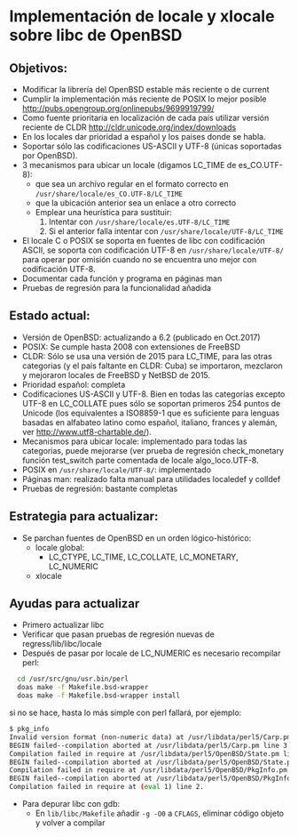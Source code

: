 Implementación de locale y xlocale sobre libc de OpenBSD
========================================================

Objetivos:
----------

- Modificar la librería del OpenBSD estable más reciente o de current
- Cumplir la implementación más reciente de POSIX lo mejor posible 
  <http://pubs.opengroup.org/onlinepubs/9699919799/>
- Como fuente prioritaria en localización de cada país utilizar versión
  reciente de CLDR <http://cldr.unicode.org/index/downloads>
- En los locales dar prioridad a español y los paises donde se habla.
- Soportar sólo las codificaciones US-ASCII y UTF-8 (únicas soportadas
  por OpenBSD).
- 3 mecanismos para ubicar un locale (digamos LC_TIME de es_CO.UTF-8):
  - que sea un archivo regular en el formato correcto en
    `/usr/share/locale/es_CO.UTF-8/LC_TIME`
  - que la ubicación anterior sea un enlace a otro correcto
  - Emplear una heurística para sustituir:
    1. Intentar con `/usr/share/locale/es.UTF-8/LC_TIME`
    2. Si el anterior falla intentar con `/usr/share/locale/UTF-8/LC_TIME`
- El locale C o POSIX se soporta en fuentes de libc con codificación
  ASCII, se soporta con codificación UTF-8 en `/usr/share/locale/UTF-8/` para 
  operar por omisión cuando no se encuentra uno mejor con codificación UTF-8.
- Documentar cada función y programa en páginas man
- Pruebas de regresión para la funcionalidad añadida

Estado actual:
--------------

- Versión de OpenBSD: actualizando a 6.2 (publicado en Oct.2017)
- POSIX: Se cumple hasta 2008 con extensiones de FreeBSD
- CLDR: Sólo se usa una versión de 2015 para LC_TIME, para las otras 
	categorias (y el país faltante en CLDR: Cuba) se importaron, 
	mezclaron y mejoraron locales de FreeBSD y NetBSD de 2015.
- Prioridad español: completa
- Codificaciones US-ASCII y UTF-8.  Bien en todas las categorias 
  excepto UTF-8 en LC_COLLATE pues sólo se soportan primeros 254 puntos 
  de Unicode (los equivalentes a ISO8859-1 que es suficiente para 
  lenguas basadas en alfabateo latino como español, italiano, frances y 
  alemán, ver http://www.utf8-chartable.de/).
- Mecanismos para ubicar locale: implementado para todas las categorias, puede
    mejorarse (ver prueba de regresión check_monetary función test_switch parte
    comentada de locale algo_loco.UTF-8.
- POSIX en `/usr/share/locale/UTF-8/`: implementado
- Páginas man: realizado falta manual para utilidades localedef y colldef
- Pruebas de regresión: bastante completas

Estrategia para actualizar:
---------------------------

- Se parchan fuentes de OpenBSD en un orden lógico-histórico:  
  - locale global: 
    - LC_CTYPE, LC_TIME, LC_COLLATE, LC_MONETARY, LC_NUMERIC
  - xlocale
  
Ayudas para actualizar
----------------------
- Primero actualizar libc
- Verificar que pasan pruebas de regresión nuevas de regress/lib/libc/locale
- Después de pasar por locale de LC_NUMERIC es necesario recompilar perl:
```sh
  cd /usr/src/gnu/usr.bin/perl
  doas make -f Makefile.bsd-wrapper
  doas make -f Makefile.bsd-wrapper install
  ```
  si no se hace, hasta lo más simple con perl fallará, por ejemplo:
  ```sh
  $ pkg_info                                                                                                                                             
Invalid version format (non-numeric data) at /usr/libdata/perl5/Carp.pm line 3.                                                                                 
BEGIN failed--compilation aborted at /usr/libdata/perl5/Carp.pm line 3.                                                                                         
Compilation failed in require at /usr/libdata/perl5/OpenBSD/State.pm line 86.                                                                                   
BEGIN failed--compilation aborted at /usr/libdata/perl5/OpenBSD/State.pm line 86.                                                                               
Compilation failed in require at /usr/libdata/perl5/OpenBSD/PkgInfo.pm line 22.
BEGIN failed--compilation aborted at /usr/libdata/perl5/OpenBSD/PkgInfo.pm line 22.
Compilation failed in require at (eval 1) line 2.
```
- Para depurar libc con gdb:
  - En `lib/libc/Makefile` añadir `-g -O0` a `CFLAGS`, eliminar código objeto y volver a compilar
  
